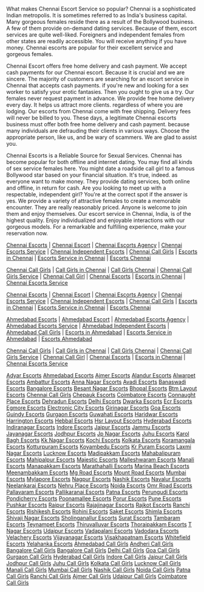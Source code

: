 What makes Chennai Escort Service so popular?
Chennai is a sophisticated Indian metropolis. It is sometimes referred to as India's business capital. Many gorgeous females reside there as a result of the Bollywood business. A few of them provide on-demand dating services. Because of them, escort services are quite well-liked. Foreigners and independent females from other states are readily accessible. You will receive anything if you have money. Chennai escorts are popular for their excellent service and gorgeous females.

Chennai Escort offers free home delivery and cash payment.
We accept cash payments for our Chennai escort. Because it is crucial and we are sincere. The majority of customers are searching for an escort service in Chennai that accepts cash payments. if you're new and looking for a sex worker to satisfy your erotic fantasies. Then you ought to give us a try. Our females never request payment in advance.
We provide free home delivery every day. It helps us attract more clients. regardless of where you are lodging. Our escorts from Chennai come with free shipping. Delivery fees will never be billed to you. These days, a legitimate Chennai escorts business must offer both free home delivery and cash payment. because many individuals are defrauding their clients in various ways. Choose the appropriate person, like us, and be wary of scammers. We are glad to assist you.

Chennai Escorts is a Reliable Source for Sexual Services.
Chennai has become popular for both offline and internet dating. You may find all kinds of sex service females here. You might date a roadside call girl to a famous Bollywood star based on your financial situation. It's true, indeed. as everyone want to make money. They provide dating services, both online and offline, in return for cash.
Are you looking to meet up with a respectable, independent girl? You're at the correct spot if the answer is yes. We provide a variety of attractive females to create a memorable encounter. They are really reasonably priced. Anyone is welcome to join them and enjoy themselves. Our escort service in Chennai, India, is of the highest quality. Enjoy individualized and enjoyable interactions with our gorgeous models. For a remarkable and fulfilling experience, make your reservation now.

<a href="https://indiancollegeescorts.com ">Chennai Escorts</a> | <a href="https://indiancollegeescorts.com ">Chennai Escort</a> | <a href="https://indiancollegeescorts.com ">Chennai Escorts Agency</a> | <a href="https://indiancollegeescorts.com ">Chennai Escorts Service</a> | <a href="https://indiancollegeescorts.com ">Chennai Independent Escorts</a> | <a href="https://indiancollegeescorts.com ">Chennai Call Girls</a> | <a href="https://indiancollegeescorts.com ">Escorts in Chennai</a> | <a href="https://indiancollegeescorts.com ">Escorts Service in Chennai</a> | <a href="https://indiancollegeescorts.com ">Escorts Chennai</a> 

<a href="https://www.palakmehta.com">Chennai Call Girls</a> | <a href="https://www.palakmehta.com">Call Girls in Chennai</a> | <a href="https://www.palakmehta.com">Call Girls Chennai</a> | <a href="https://www.palakmehta.com">Chennai Call Girls Service</a> | <a href="https://www.palakmehta.com">Chennai Call Girl</a> | <a href="https://www.palakmehta.com">Chennai Escorts</a> | <a href="https://www.palakmehta.com">Escorts in Chennai</a> | <a href="https://www.palakmehta.com">Chennai Escorts Service</a> 

<a href="https://www.riyapillai.com">Chennai Escorts</a> | <a href="https://www.riyapillai.com">Chennai Escort</a> | <a href="https://www.riyapillai.com">Chennai Escorts Agency</a> | <a href="https://www.riyapillai.com">Chennai Escorts Service</a> | <a href="https://www.riyapillai.com">Chennai Independent Escorts</a> | <a href="https://www.riyapillai.com">Chennai Call Girls</a> | <a href="https://www.riyapillai.com">Escorts in Chennai</a> | <a href="https://www.riyapillai.com">Escorts Service in Chennai</a> | <a href="https://www.riyapillai.com">Escorts Chennai</a>

<a href="https://rashikaur.com">Ahmedabad Escorts</a> | <a href="https://rashikaur.com">Ahmedabad Escort</a> | <a href="https://rashikaur.com">Ahmedabad Escorts Agency</a> | <a href="https://rashikaur.com">Ahmedabad Escorts Service</a> | <a href="https://rashikaur.com">Ahmedabad Independent Escorts</a> | <a href="https://rashikaur.com">Ahmedabad Call Girls</a> | <a href="https://rashikaur.com">Escorts in Ahmedabad</a> | <a href="https://rashikaur.com">Escorts Service in Ahmedabad</a> | <a href="https://rashikaur.com">Escorts Ahmedabad</a>

<a href="https://kangana-ready.com">Chennai Call Girls</a> | <a href="https://kangana-ready.com">Call Girls in Chennai</a> | <a href="https://kangana-ready.com">Call Girls Chennai</a> | <a href="https://kangana-ready.com">Chennai Call Girls Service</a> | <a href="https://kangana-ready.com">Chennai Call Girl</a> | <a href="https://kangana-ready.com">Chennai Escorts</a> | <a href="https://kangana-ready.com">Escorts in Chennai</a> | <a href="https://kangana-ready.com">Chennai Escorts Service</a>

<a href="https://indiancollegeescorts.com/adyar-escorts.html">Adyar Escorts</a>
<a href="https://indiancollegeescorts.com/ahmedabad-escorts.html">Ahmedabad Escorts</a>
<a href="https://indiancollegeescorts.com/ajmer-escorts.html">Ajmer Escorts</a>
<a href="https://indiancollegeescorts.com/alandur-escorts.html">Alandur Escorts</a>
<a href="https://indiancollegeescorts.com/alwarpet-escorts.html">Alwarpet Escorts</a>
<a href="https://indiancollegeescorts.com/ambattur-escorts.html">Ambattur Escorts</a>
<a href="https://indiancollegeescorts.com/anna-nagar-escorts.html">Anna Nagar Escorts</a>
<a href="https://indiancollegeescorts.com/avadi-escorts.html">Avadi Escorts</a>
<a href="https://indiancollegeescorts.com/banaswadi-escorts.html">Banaswadi Escorts</a>
<a href="https://indiancollegeescorts.com/bangalore-escorts.html">Bangalore Escorts</a>
<a href="https://indiancollegeescorts.com/besant-nagar-escorts.html">Besant Nagar Escorts</a>
<a href="https://indiancollegeescorts.com/bhopal-escorts.html">Bhopal Escorts</a>
<a href="https://indiancollegeescorts.com/btm-layout-escorts.html">Btm Layout Escorts</a>
<a href="https://indiancollegeescorts.com/chennai-call-girls.html">Chennai Call Girls</a>
<a href="https://indiancollegeescorts.com/chepauk-escorts.html">Chepauk Escorts</a>
<a href="https://indiancollegeescorts.com/coimbatore-escorts.html">Coimbatore Escorts</a>
<a href="https://indiancollegeescorts.com/connaught-place-escorts.html">Connaught Place Escorts</a>
<a href="https://indiancollegeescorts.com/dehradun-escorts.html">Dehradun Escorts</a>
<a href="https://indiancollegeescorts.com/delhi-escorts.html">Delhi Escorts</a>
<a href="https://indiancollegeescorts.com/dwarka-escorts.html">Dwarka Escorts</a>
<a href="https://indiancollegeescorts.com/ecr-escorts.html">Ecr Escorts</a>
<a href="https://indiancollegeescorts.com/egmore-escorts.html">Egmore Escorts</a>
<a href="https://indiancollegeescorts.com/electronic-city-escorts.html">Electronic City Escorts</a>
<a href="https://indiancollegeescorts.com/girinagar-escorts.html">Girinagar Escorts</a>
<a href="https://indiancollegeescorts.com/goa-escorts.html">Goa Escorts</a>
<a href="https://indiancollegeescorts.com/guindy-escorts.html">Guindy Escorts</a>
<a href="https://indiancollegeescorts.com/gurgaon-escorts.html">Gurgaon Escorts</a>
<a href="https://indiancollegeescorts.com/guwahati-escorts.html">Guwahati Escorts</a>
<a href="https://indiancollegeescorts.com/haridwar-escorts.html">Haridwar Escorts</a>
<a href="https://indiancollegeescorts.com/harrington-escorts.html">Harrington Escorts</a>
<a href="https://indiancollegeescorts.com/hebbal-escorts.html">Hebbal Escorts</a>
<a href="https://indiancollegeescorts.com/hsr-layout-escorts.html">Hsr Layout Escorts</a>
<a href="https://indiancollegeescorts.com/hyderabad-escorts.html">Hyderabad Escorts</a>
<a href="https://indiancollegeescorts.com/indiranagar-escorts.html">Indiranagar Escorts</a>
<a href="https://indiancollegeescorts.com/indore-escorts.html">Indore Escorts</a>
<a href="https://indiancollegeescorts.com/jaipur-escorts.html">Jaipur Escorts</a>
<a href="https://indiancollegeescorts.com/jammu-escorts.html">Jammu Escorts</a>
<a href="https://indiancollegeescorts.com/jayanagar-escorts.html">Jayanagar Escorts</a>
<a href="https://indiancollegeescorts.com/jodhpur-escorts.html">Jodhpur Escorts</a>
<a href="https://indiancollegeescorts.com/jp-nagar-escorts.html">Jp Nagar Escorts</a>
<a href="https://indiancollegeescorts.com/juhu-escorts.html">Juhu Escorts</a>
<a href="https://indiancollegeescorts.com/karol-bagh-escorts.html">Karol Bagh Escorts</a>
<a href="https://indiancollegeescorts.com/kk-nagar-escorts.html">Kk Nagar Escorts</a>
<a href="https://indiancollegeescorts.com/kochi-escorts.html">Kochi Escorts</a>
<a href="https://indiancollegeescorts.com/kolkata-escorts.html">Kolkata Escorts</a>
<a href="https://indiancollegeescorts.com/koramangala-escorts.html">Koramangala Escorts</a>
<a href="https://indiancollegeescorts.com/kotturpuram-escorts.html">Kotturpuram Escorts</a>
<a href="https://indiancollegeescorts.com/koyambedu-escorts.html">Koyambedu Escorts</a>
<a href="https://indiancollegeescorts.com/kr-puram-escorts.html">Kr Puram Escorts</a>
<a href="https://indiancollegeescorts.com/laxmi-nagar-escorts.html">Laxmi Nagar Escorts</a>
<a href="https://indiancollegeescorts.com/lucknow-escorts.html">Lucknow Escorts</a>
<a href="https://indiancollegeescorts.com/madipakkam-escorts.html">Madipakkam Escorts</a>
<a href="https://indiancollegeescorts.com/mahabalipuram-escorts.html">Mahabalipuram Escorts</a>
<a href="https://indiancollegeescorts.com/mahipalpur-escorts.html">Mahipalpur Escorts</a>
<a href="https://indiancollegeescorts.com/majestic-escorts.html">Majestic Escorts</a>
<a href="https://indiancollegeescorts.com/malleshwaram-escorts.html">Malleshwaram Escorts</a>
<a href="https://indiancollegeescorts.com/manali-escorts.html">Manali Escorts</a>
<a href="https://indiancollegeescorts.com/manapakkam-escorts.html">Manapakkam Escorts</a>
<a href="https://indiancollegeescorts.com/marathahalli-escorts.html">Marathahalli Escorts</a>
<a href="https://indiancollegeescorts.com/marina-beach-escorts.html">Marina Beach Escorts</a>
<a href="https://indiancollegeescorts.com/meenambakkam-escorts.html">Meenambakkam Escorts</a>
<a href="https://indiancollegeescorts.com/mg-road-escorts.html">Mg Road Escorts</a>
<a href="https://indiancollegeescorts.com/mount-road-escorts.html">Mount Road Escorts</a>
<a href="https://indiancollegeescorts.com/mumbai-escorts.html">Mumbai Escorts</a>
<a href="https://indiancollegeescorts.com/mylapore-escorts.html">Mylapore Escorts</a>
<a href="https://indiancollegeescorts.com/nagpur-escorts.html">Nagpur Escorts</a>
<a href="https://indiancollegeescorts.com/nashik-escorts.html">Nashik Escorts</a>
<a href="https://indiancollegeescorts.com/navalur-escorts.html">Navalur Escorts</a>
<a href="https://indiancollegeescorts.com/neelankarai-escorts.html">Neelankarai Escorts</a>
<a href="https://indiancollegeescorts.com/nehru-place-escorts.html">Nehru Place Escorts</a>
<a href="https://indiancollegeescorts.com/noida-escorts.html">Noida Escorts</a>
<a href="https://indiancollegeescorts.com/omr-road-escorts.html">Omr Road Escorts</a>
<a href="https://indiancollegeescorts.com/pallavaram-escorts.html">Pallavaram Escorts</a>
<a href="https://indiancollegeescorts.com/pallikaranai-escorts.html">Pallikaranai Escorts</a>
<a href="https://indiancollegeescorts.com/patna-escorts.html">Patna Escorts</a>
<a href="https://indiancollegeescorts.com/perungudi-escorts.html">Perungudi Escorts</a>
<a href="https://indiancollegeescorts.com/pondicherry-escorts.html">Pondicherry Escorts</a>
<a href="https://indiancollegeescorts.com/poonamallee-escorts.html">Poonamallee Escorts</a>
<a href="https://indiancollegeescorts.com/porur-escorts.html">Porur Escorts</a>
<a href="https://indiancollegeescorts.com/pune-escorts.html">Pune Escorts</a>
<a href="https://indiancollegeescorts.com/pushkar-escorts.html">Pushkar Escorts</a>
<a href="https://indiancollegeescorts.com/raipur-escorts.html">Raipur Escorts</a>
<a href="https://indiancollegeescorts.com/rajajinagar-escorts.html">Rajajinagar Escorts</a>
<a href="https://indiancollegeescorts.com/rajkot-escorts.html">Rajkot Escorts</a>
<a href="https://indiancollegeescorts.com/ranchi-escorts.html">Ranchi Escorts</a>
<a href="https://indiancollegeescorts.com/rishikesh-escorts.html">Rishikesh Escorts</a>
<a href="https://indiancollegeescorts.com/rohini-escorts.html">Rohini Escorts</a>
<a href="https://indiancollegeescorts.com/saket-escorts.html">Saket Escorts</a>
<a href="https://indiancollegeescorts.com/shimla-escorts.html">Shimla Escorts</a>
<a href="https://indiancollegeescorts.com/shivaji-nagar-escorts.html">Shivaji Nagar Escorts</a>
<a href="https://indiancollegeescorts.com/sholinganallur-escorts.html">Sholinganallur Escorts</a>
<a href="https://indiancollegeescorts.com/surat-escorts.html">Surat Escorts</a>
<a href="https://indiancollegeescorts.com/tambaram-escorts.html">Tambaram Escorts</a>
<a href="https://indiancollegeescorts.com/teynampet-escorts.html">Teynampet Escorts</a>
<a href="https://indiancollegeescorts.com/thiruvalluvar-escorts.html">Thiruvalluvar Escorts</a>
<a href="https://indiancollegeescorts.com/thoraipakkam-escorts.html">Thoraipakkam Escorts</a>
<a href="https://indiancollegeescorts.com/t-nagar-escorts.html">T Nagar Escorts</a>
<a href="https://indiancollegeescorts.com/udaipur-escorts.html">Udaipur Escorts</a>
<a href="https://indiancollegeescorts.com/vadapalani-escorts.html">Vadapalani Escorts</a>
<a href="https://indiancollegeescorts.com/vadodara-escorts.html">Vadodara Escorts</a>
<a href="https://indiancollegeescorts.com/velachery-escorts.html">Velachery Escorts</a>
<a href="https://indiancollegeescorts.com/vijayanagar-escorts.html">Vijayanagar Escorts</a>
<a href="https://indiancollegeescorts.com/visakhapatnam-escorts.html">Visakhapatnam Escorts</a>
<a href="https://indiancollegeescorts.com/whitefield-escorts.html">Whitefield Escorts</a>
<a href="https://indiancollegeescorts.com/yelahanka-escorts.html">Yelahanka Escorts</a>
<a href="https://ahmedabad.sonalmitra.com">Ahmedabad Call Girls</a>
<a href="https://andheri.sonalmitra.com">Andheri Call Girls</a>
<a href="https://bangalore.sonalmitra.com">Bangalore Call Girls</a>
<a href="https://chennai.sonalmitra.com">Bangalore Call Girls</a>
<a href="https://delhi.sonalmitra.com">Delhi Call Girls</a>
<a href="https://goa.sonalmitra.com">Goa Call Girls</a>
<a href="https://gurgaon.sonalmitra.com">Gurgaon Call Girls</a>
<a href="https://hyderabad.sonalmitra.com">Hyderabad Call Girls</a>
<a href="https://indore.sonalmitra.com">Indore Call Girls</a>
<a href="https://jaipur.sonalmitra.com">Jaipur Call Girls</a>
<a href="https://jodhpur.sonalmitra.com">Jodhpur Call Girls</a>
<a href="https://juhu.sonalmitra.com">Juhu Call Girls</a>
<a href="https://kolkata.sonalmitra.com">Kolkata Call Girls</a>
<a href="https://lucknow.sonalmitra.com">Lucknow Call Girls</a>
<a href="https://manali.sonalmitra.com">Manali Call Girls</a>
<a href="https://mumbai.sonalmitra.com">Mumbai Call Girls</a>
<a href="https://nashik.sonalmitra.com">Nashik Call Girls</a>
<a href="https://noida.sonalmitra.com">Noida Call Girls</a>
<a href="https://patna.sonalmitra.com">Patna Call Girls</a>
<a href="https://ranchi.sonalmitra.com">Ranchi Call Girls</a>
<a href="https://ajmer.sonalmitra.com">Ajmer Call Girls</a>
<a href="https://udaipur.sonalmitra.com">Udaipur Call Girls</a>
<a href="https://coimbatore.sonalmitra.com">Coimbatore Call Girls</a>
